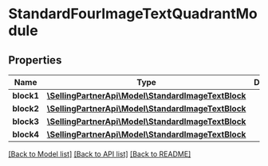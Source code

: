 # StandardFourImageTextQuadrantModule

## Properties
Name | Type | Description | Notes
------------ | ------------- | ------------- | -------------
**block1** | [**\SellingPartnerApi\Model\StandardImageTextBlock**](StandardImageTextBlock.md) |  | 
**block2** | [**\SellingPartnerApi\Model\StandardImageTextBlock**](StandardImageTextBlock.md) |  | 
**block3** | [**\SellingPartnerApi\Model\StandardImageTextBlock**](StandardImageTextBlock.md) |  | 
**block4** | [**\SellingPartnerApi\Model\StandardImageTextBlock**](StandardImageTextBlock.md) |  | 

[[Back to Model list]](../README.md#documentation-for-models) [[Back to API list]](../README.md#documentation-for-api-endpoints) [[Back to README]](../README.md)


